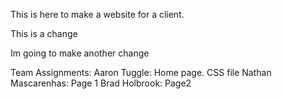 This is here to make a website for a client.

This is a change

Im going to make another change

Team Assignments:
Aaron Tuggle: Home page. CSS file
Nathan Mascarenhas: Page 1
Brad Holbrook: Page2
